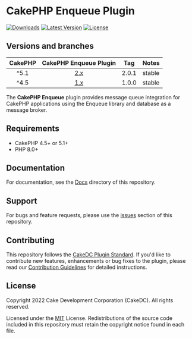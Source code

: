 CakePHP Enqueue Plugin
=======================

[![Downloads](https://poser.pugx.org/cakedc/cakephp-enqueue/d/total.png)](https://packagist.org/packages/cakedc/cakephp-enqueue)
[![Latest Version](https://poser.pugx.org/cakedc/cakephp-enqueue/v/stable.png)](https://packagist.org/packages/cakedc/cakephp-enqueue)
[![License](https://poser.pugx.org/cakedc/cakephp-enqueue/license.svg)](https://packagist.org/packages/cakedc/cakephp-enqueue)

Versions and branches
---------------------

| CakePHP | CakePHP Enqueue Plugin | Tag   | Notes |
| :-------------: | :------------------------: | :--:  | :---- |
| ^5.1            | [2.x](https://github.com/CakeDC/cakephp-enqueue/tree/2.x)                      | 2.0.1 | stable |
| ^4.5            | [1.x](https://github.com/CakeDC/cakephp-enqueue/tree/1.x)                      | 1.0.0 | stable |

The **CakePHP Enqueue** plugin provides message queue integration for CakePHP applications using the Enqueue library and database as a message broker.

Requirements
------------

* CakePHP 4.5+ or 5.1+
* PHP 8.0+

Documentation
-------------

For documentation, see the [Docs](docs/index.md) directory of this repository.

Support
-------

For bugs and feature requests, please use the [issues](https://github.com/cakedc/cakephp-enqueue/issues) section of this repository.

Contributing
------------

This repository follows the [CakeDC Plugin Standard](https://www.cakedc.com/plugin-standard). If you'd like to contribute new features, enhancements or bug fixes to the plugin, please read our [Contribution Guidelines](https://www.cakedc.com/contribution-guidelines) for detailed instructions.

License
-------

Copyright 2022 Cake Development Corporation (CakeDC). All rights reserved.

Licensed under the [MIT](http://www.opensource.org/licenses/mit-license.php) License. Redistributions of the source code included in this repository must retain the copyright notice found in each file.
